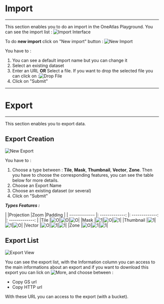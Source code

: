 # Import

-----------------

This section enables you to do an import in the OneAtlas Playground. You can see the import list :
![Import Interface](/images/web_ui/import.png)

To do **new import** click on "New import" button :
![New Import](/images/web_ui/import_new.png)

You have to :

1. You can see a default import name but you can change it
2. Select an existing dataset
3. Enter an URL **OR** Select a file. If you want to drop the selected file you can click on :![Drop File](/images/web_ui/import_dropfile.png)
4. Click on "Submit"

-----------------

# Export

-----------------

This section enables you to export data.

## Export Creation

![New Export](/images/web_ui/export_new.png)

You have to :

1. Choose a type between : **Tile**, **Mask**, **Thumbnail**, **Vector**, **Zone**. Then you have to choose the corresponding features, you can see the table below for more details.
2. Choose an Export Name
3. Choose an existing dataset (or several)
4. Click on "Submit"

**_Types Features :_**

|               |Projection       |Zoom             |Padding          |
| ------------- |: -------------: |: -------------: |: -------------: |
|Tile           |![O](/images/web_ui/1.png)|![O](/images/web_ui/1.png)|![O](/images/web_ui/1.png)|
|Mask           |![1](/images/web_ui/2.png)|![O](/images/web_ui/1.png)|![1](/images/web_ui/2.png)|
|Thumbnail      |![1](/images/web_ui/2.png)|![1](/images/web_ui/2.png)|![O](/images/web_ui/1.png)|
|Vector         |![O](/images/web_ui/1.png)|![1](/images/web_ui/2.png)|![1](/images/web_ui/2.png)|
|Zone           |![O](/images/web_ui/1.png)|![1](/images/web_ui/2.png)|![1](/images/web_ui/2.png)|

## Export List

![Export View](/images/web_ui/export_view.png)

You can see the export list, with the Information column you can access to the main informations about an export and if you want to download this export you can lick on ![More](/images/web_ui/datasets_more.png), and choose between :

- Copy GS url
- Copy HTTP url

With these URL you can access to the export (with a bucket).